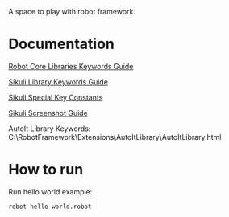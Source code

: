 A space to play with robot framework.

Documentation
====

[Robot Core Libraries Keywords Guide](https://robotframework.org/robotframework/)

[Sikuli Library Keywords Guide](https://rainmanwy.github.io/robotframework-SikuliLibrary/doc/SikuliLibrary.html)

[Sikuli Special Key Constants](http://doc.sikuli.org/keys.html)

[Sikuli Screenshot Guide](https://github.com/ministryofjustice/robot-framework-test-ccms/blob/main/Sikuli-Screenshot-Guide.md)

AutoIt Library Keywords: C:\RobotFramework\Extensions\AutoItLibrary\AutoItLibrary.html

How to run
=====

Run hello world example:

```
robot hello-world.robot
```
